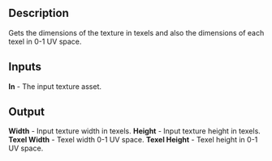 ## Description
Gets the dimensions of the texture in texels and also the dimensions of each texel in 0-1 UV space.

## Inputs
**In** - The input texture asset.

## Output
**Width** - Input texture width in texels.
**Height** - Input texture height in texels.
**Texel Width** - Texel width 0-1 UV space.
**Texel Height** - Texel height in 0-1 UV space.